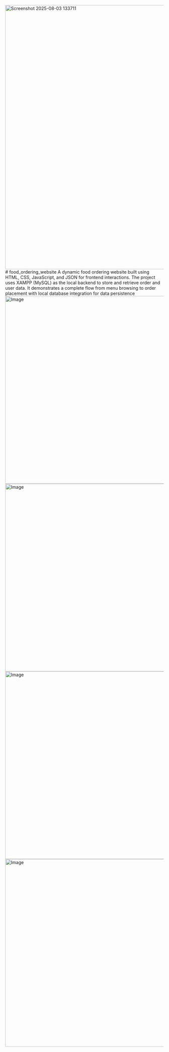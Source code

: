 <img width="1896" height="839" alt="Screenshot 2025-08-03 133711" src="https://github.com/user-attachments/assets/33834348-dafa-4607-bffb-f7deadbdf5be" /># food_ordering_website
A dynamic food ordering website built using HTML, CSS, JavaScript, and JSON for frontend interactions. The project uses XAMPP (MySQL) as the local backend to store and retrieve order and user data. It demonstrates a complete flow from menu browsing to order placement with local database integration for data persistence
<img width="1350" height="596" alt="Image" src="https://github.com/user-attachments/assets/5e090c1b-81a8-4724-bf26-d028ca8ce5fb" />
<img width="1350" height="596" alt="Image" src="https://github.com/user-attachments/assets/5babf216-1b27-428e-92ba-c6a1990c27ed" />
<img width="1350" height="596" alt="Image" src="https://github.com/user-attachments/assets/49aa558e-2b9b-416c-a271-e422eb3f251f" />
<img width="1350" height="596" alt="Image" src="https://github.com/user-attachments/assets/d32b9ad3-2803-4cc7-bd4f-460cb28c97d6" />
